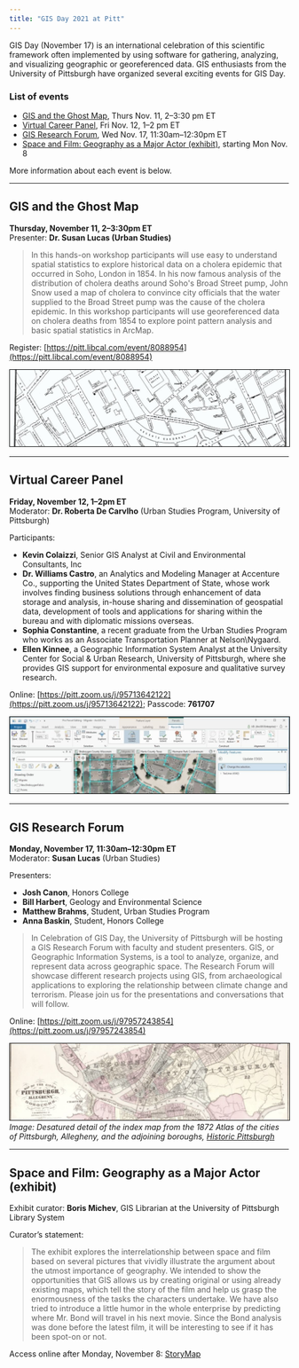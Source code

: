 ```yaml
---
title: "GIS Day 2021 at Pitt"
---
```


GIS Day (November 17) is an international celebration of this scientific framework often implemented by using software for gathering, analyzing, and visualizing geographic or georeferenced data. GIS enthusiasts from the University of Pittsburgh have organized several exciting events for GIS Day. 

### List of events

* [GIS and the Ghost Map](#ghost), Thurs Nov. 11, 2–3:30 pm ET
* [Virtual Career Panel](#career), Fri Nov. 12, 1–2 pm ET 
* [GIS Research Forum](#research), Wed Nov. 17, 11:30am–12:30pm ET
* [Space and Film: Geography as a Major Actor (exhibit)](#film), starting Mon Nov. 8

More information about each event is below.

----------

## <a name="ghost"></a>GIS and the Ghost Map

**Thursday, November 11, 2–3:30pm ET**\
Presenter: **Dr. Susan Lucas (Urban Studies)**

> In this hands-on workshop participants will use easy to understand spatial statistics to explore historical data on a cholera epidemic that occurred in Soho, London in 1854.  In his now famous analysis of the distribution of cholera deaths around Soho's Broad Street pump, John Snow used a map of cholera to convince city officials that the water supplied to the Broad Street pump was the cause of the cholera epidemic.  In this workshop participants will use georeferenced data on cholera deaths from 1854 to explore point pattern analysis and basic spatial statistics in ArcMap. 

Register: [https://pitt.libcal.com/event/8088954](https://pitt.libcal.com/event/8088954)

<img src="snow-map-1092.jpg" alt="Detail of a map of the London cholera epidemic of 1854 by John Snow" style="max-width: 100%; border: 1px solid black !important;">

----------

## <a name="career"></a>Virtual Career Panel 

**Friday, November 12, 1–2pm ET**\
Moderator: **Dr. Roberta De Carvlho** (Urban Studies Program, University of Pittsburgh)

Participants:
* **Kevin Colaizzi**, Senior GIS Analyst at Civil and Environmental Consultants, Inc 
* **Dr. Williams Castro**, an Analytics and Modeling Manager at Accenture Co., supporting the United States Department of State, whose work involves finding business solutions through enhancement of data storage and analysis, in-house sharing and dissemination of geospatial data, development of tools and applications for sharing within the bureau and with diplomatic missions overseas. 
* **Sophia Constantine**, a recent graduate from the Urban Studies Program who works as an Associate Transportation Planner at Nelson\Nygaard.             
* **Ellen Kinnee**, a Geographic Information System Analyst at the University Center for Social & Urban Research, University of Pittsburgh, where she provides GIS support for environmental exposure and qualitative survey research. 

Online: [https://pitt.zoom.us/j/95713642122](https://pitt.zoom.us/j/95713642122); Passcode: **761707**

<img src="arcgis-1092.jpg" alt="Desaturated ArcGIS Pro screenshot" style="max-width: 100%; border: 1px solid black !important;">

----------

## <a name="research"></a>GIS Research Forum  

**Monday, November 17, 11:30am–12:30pm ET**\
Moderator: **Susan Lucas** (Urban Studies)

Presenters:  

* **Josh Canon**, Honors College 
* **Bill Harbert**, Geology and Environmental Science 
* **Matthew Brahms**, Student, Urban Studies Program 
* **Anna Baskin**, Student, Honors College 

> In Celebration of GIS Day, the University of Pittsburgh will be hosting a GIS Research Forum with faculty and student presenters. GIS, or Geographic Information Systems, is a tool to analyze, organize, and represent data across geographic space. The Research Forum will showcase different research projects using GIS, from archaeological applications to exploring the relationship between climate change and terrorism. Please join us for the presentations and conversations that will follow. 

Online: [https://pitt.zoom.us/j/97957243854](https://pitt.zoom.us/j/97957243854)

<img src="pgh1872_1092.jpg" alt="Desaturated detail of an 1872 map of Pittsburgh" style="max-width: 100%; border: 1px solid black !important;">\
_Image: Desatured detail of the index map from the 1872 Atlas of the cities of Pittsburgh, Allegheny, and the adjoining boroughs, [Historic Pittsburgh](https://historicpittsburgh.org/maps-hopkins/1872-atlas-pittsburgh-allegheny)_

----------

## <a name="film"></a>Space and Film: Geography as a Major Actor (exhibit) 

Exhibit curator: **Boris Michev**, GIS Librarian at the University of Pittsburgh Library System 

Curator’s statement:
> The exhibit explores the interrelationship between space and film based on several pictures that vividly illustrate the argument about the utmost importance of geography. We intended to show the opportunities that GIS allows us by creating original or using already existing maps, which tell the story of the film and help us grasp the enormousness of the tasks the characters undertake. We have also tried to introduce a little humor in the whole enterprise by predicting where Mr. Bond will travel in his next movie. Since the Bond analysis was done before the latest film, it will be interesting to see if it has been spot-on or not. 

Access online after Monday, November 8: [StoryMap](https://storymaps.arcgis.com/stories/5f1a9c2347424a8e927b31fedf483b4b)

